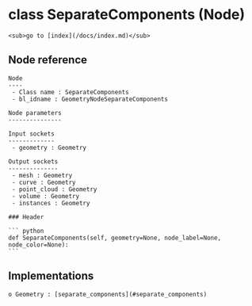 # class SeparateComponents (Node)

    <sub>go to [index](/docs/index.md)</sub>
    
## Node reference

    Node
    ----
     - Class name : SeparateComponents
     - bl_idname : GeometryNodeSeparateComponents
    
    Node parameters
    ---------------
    
    Input sockets
    -------------
     - geometry : Geometry
    
    Output sockets
    --------------
     - mesh : Geometry
     - curve : Geometry
     - point_cloud : Geometry
     - volume : Geometry
     - instances : Geometry
    
    ### Header

    ``` python
    def SeparateComponents(self, geometry=None, node_label=None, node_color=None):
    ```
    
## Implementations

    o Geometry : [separate_components](#separate_components) 
    
    